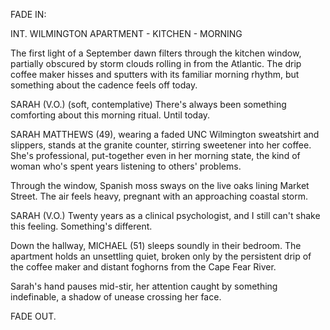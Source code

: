 FADE IN:

INT. WILMINGTON APARTMENT - KITCHEN - MORNING

The first light of a September dawn filters through the kitchen window, partially obscured by storm clouds rolling in from the Atlantic. The drip coffee maker hisses and sputters with its familiar morning rhythm, but something about the cadence feels off today.

SARAH (V.O.)
(soft, contemplative)
There's always been something comforting about this morning ritual. Until today.

SARAH MATTHEWS (49), wearing a faded UNC Wilmington sweatshirt and slippers, stands at the granite counter, stirring sweetener into her coffee. She's professional, put-together even in her morning state, the kind of woman who's spent years listening to others' problems.

Through the window, Spanish moss sways on the live oaks lining Market Street. The air feels heavy, pregnant with an approaching coastal storm.

SARAH (V.O.)
Twenty years as a clinical psychologist, and I still can't shake this feeling. Something's different.

Down the hallway, MICHAEL (51) sleeps soundly in their bedroom. The apartment holds an unsettling quiet, broken only by the persistent drip of the coffee maker and distant foghorns from the Cape Fear River.

Sarah's hand pauses mid-stir, her attention caught by something indefinable, a shadow of unease crossing her face.

FADE OUT.